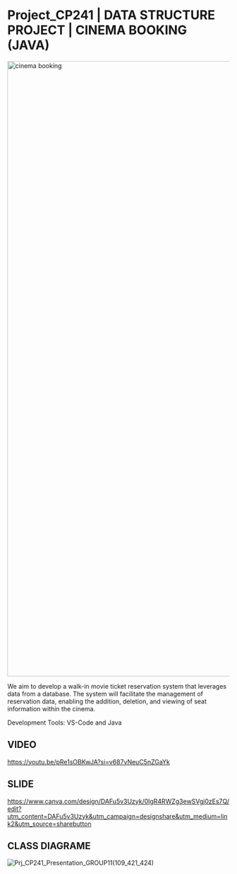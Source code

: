 # Project_CP241 | DATA STRUCTURE PROJECT | CINEMA BOOKING (JAVA)

<img width="1391" alt="cinema booking" src="https://github.com/Siripassornbibi/Prj_CP241_MovieTicket/assets/62330969/95ca1695-5c64-4261-95fe-51138e8baea6">

We aim to develop a walk-in movie ticket reservation system that leverages data from a database. 
The system will facilitate the management of reservation data, enabling the addition, deletion, and viewing of seat information within the cinema.

Development Tools: VS-Code and Java

VIDEO 
------------------------------------------------------------------------------------------------------------------
https://youtu.be/pRe1sOBKwJA?si=v687yNeuC5nZGaYk

SLIDE
------------------------------------------------------------------------------------------------------------------
https://www.canva.com/design/DAFu5v3Uzyk/0lgR4RWZg3ewSVgj0zEs7Q/edit?utm_content=DAFu5v3Uzyk&utm_campaign=designshare&utm_medium=link2&utm_source=sharebutton

CLASS DIAGRAME
------------------------------------------------------------------------------------------------------------------
![Prj_CP241_Presentation_GROUP11(109_421_424)](https://github.com/Siripassornbibi/Prj_CP241_MovieTicket/assets/62330969/384bb86c-b0fb-4b17-816d-28dfaaa2225d)




